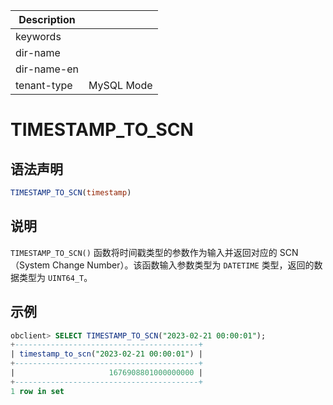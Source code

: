 | Description   |                 |
|---------------|-----------------|
| keywords      |                 |
| dir-name      |                 |
| dir-name-en   |                 |
| tenant-type   | MySQL Mode      |

# TIMESTAMP_TO_SCN

## 语法声明

```sql
TIMESTAMP_TO_SCN(timestamp)
```

## 说明

`TIMESTAMP_TO_SCN()` 函数将时间戳类型的参数作为输入并返回对应的 SCN（System Change Number）。该函数输入参数类型为 `DATETIME` 类型，返回的数据类型为 `UINT64_T`。

## 示例

```sql
obclient> SELECT TIMESTAMP_TO_SCN("2023-02-21 00:00:01");
+-----------------------------------------+
| timestamp_to_scn("2023-02-21 00:00:01") |
+-----------------------------------------+
|                     1676908801000000000 |
+-----------------------------------------+
1 row in set
```
